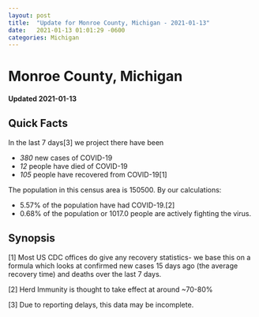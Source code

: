 ```yaml
---
layout: post
title:  "Update for Monroe County, Michigan - 2021-01-13"
date:   2021-01-13 01:01:29 -0600
categories: Michigan
---
```


# Monroe County, Michigan
#### Updated 2021-01-13

## Quick Facts

In the last 7 days[3] we project there have been
- *380* new cases of COVID-19
- *12* people have died of COVID-19
- *105* people have recovered from COVID-19[1]

The population in this census area is 150500. By our calculations:
- 5.57% of the population have had COVID-19.[2]
- 0.68% of the population or 1017.0 people are actively fighting the virus.

## Synopsis




[1] Most US CDC offices do give any recovery statistics- we base this on a formula which looks at confirmed new cases
15 days ago (the average recovery time) and deaths over the last 7 days.

[2] Herd Immunity is thought to take effect at around ~70-80%

[3] Due to reporting delays, this data may be incomplete.
 
    